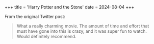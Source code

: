 +++
title = 'Harry Potter and the Stone'
date = 2024-08-04
+++

From the original Twitter post: 

> What a really charming movie. The amount of time and effort that must have gone into this is crazy, and it was super fun to watch. Would definitely recommend.
